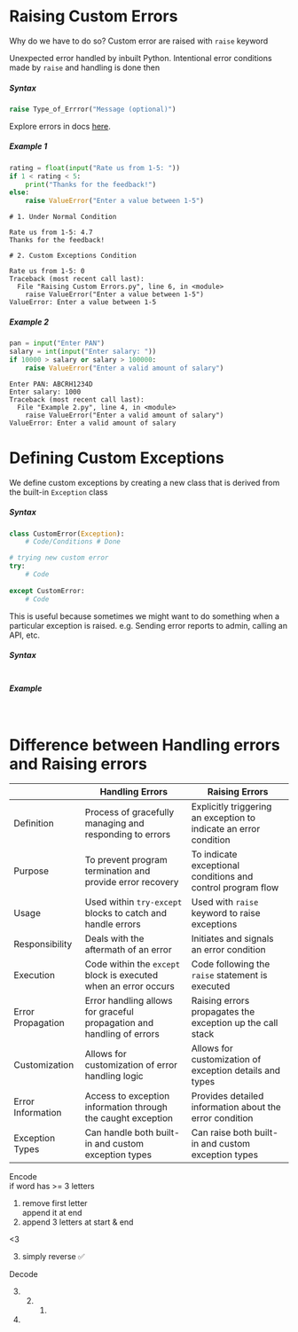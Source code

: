 # Raising Custom Errors

Why do we have to do so?
Custom error are raised with `raise` keyword

Unexpected error handled by inbuilt Python. Intentional error conditions made by `raise` and handling is done then

##### Syntax

```python
raise Type_of_Errror("Message (optional)")
```

Explore errors in docs [here](https://docs.python.org/3/library.exceptions.html).

##### Example 1

```python
rating = float(input("Rate us from 1-5: "))  
if 1 < rating < 5:  
	print("Thanks for the feedback!")  
else:  
	raise ValueError("Enter a value between 1-5")
```

```Output
# 1. Under Normal Condition

Rate us from 1-5: 4.7
Thanks for the feedback!
```

```Output 
# 2. Custom Exceptions Condition

Rate us from 1-5: 0
Traceback (most recent call last):
  File "Raising Custom Errors.py", line 6, in <module>
    raise ValueError("Enter a value between 1-5")
ValueError: Enter a value between 1-5
```

##### Example 2

```python
pan = input("Enter PAN")  
salary = int(input("Enter salary: "))  
if 10000 > salary or salary > 100000:  
	raise ValueError("Enter a valid amount of salary")
```

```Output
Enter PAN: ABCRH1234D
Enter salary: 1000
Traceback (most recent call last):
  File "Example 2.py", line 4, in <module>
    raise ValueError("Enter a valid amount of salary")
ValueError: Enter a valid amount of salary
```

# Defining Custom Exceptions

We define custom exceptions by creating a new class that is derived from the built-in `Exception` class

##### Syntax

```python
class CustomError(Exception):
	# Code/Conditions # Done 

# trying new custom error
try:
	# Code
	
except CustomError:
	# Code
```

This is useful because sometimes we might want to do something when a particular exception is raised. e.g. Sending error
reports to admin, calling an API, etc.

##### Syntax

```python

```

##### Example

```python

```

```Output

```

# Difference between Handling errors and Raising errors

|                   | Handling Errors                                                       | Raising Errors                                                    |
|-------------------|-----------------------------------------------------------------------|-------------------------------------------------------------------|
| Definition        | Process of gracefully managing and responding to errors               | Explicitly triggering an exception to indicate an error condition |
| Purpose           | To prevent program termination and provide error recovery             | To indicate exceptional conditions and control program flow       |
| Usage             | Used within `try-except` blocks to catch and handle errors            | Used with `raise` keyword to raise exceptions                     |
| Responsibility    | Deals with the aftermath of an error                                  | Initiates and signals an error condition                          |
| Execution         | Code within the `except` block is executed when an error occurs       | Code following the `raise` statement is executed                  |
| Error Propagation | Error handling allows for graceful propagation and handling of errors | Raising errors propagates the exception up the call stack         |
| Customization     | Allows for customization of error handling logic                      | Allows for customization of exception details and types           |
| Error Information | Access to exception information through the caught exception          | Provides detailed information about the error condition           |
| Exception Types   | Can handle both built-in and custom exception types                   | Can raise both built-in and custom exception types                |

Encode  
if word has >= 3 letters

1. remove first letter  
   append it at end
2. append 3 letters at start & end

<3

3. simply reverse ✅

Decode

3.
    2.
        1.
4. 



